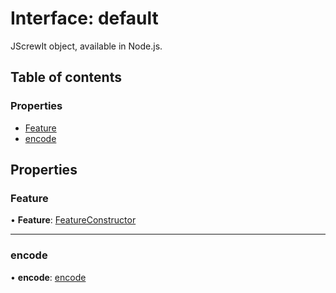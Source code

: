 # Interface: default

JScrewIt object, available in Node.js.

## Table of contents

### Properties

- [Feature](default.md#feature)
- [encode](default.md#encode)

## Properties

### Feature

• **Feature**: [FeatureConstructor](featureconstructor.md)

___

### encode

• **encode**: [encode](../README.md#encode)
